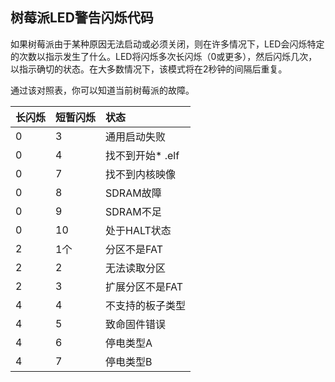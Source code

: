 ## 树莓派LED警告闪烁代码

如果树莓派由于某种原因无法启动或必须关闭，则在许多情况下，LED会闪烁特定的次数以指示发生了什么。LED将闪烁多次长闪烁（0或更多），然后闪烁几次，以指示确切的状态。在大多数情况下，该模式将在2秒钟的间隔后重复。

通过该对照表，你可以知道当前树莓派的故障。

| 长闪烁 | 短暂闪烁 | 状态             |
| :----- | :------- | :--------------- |
| 0      | 3        | 通用启动失败     |
| 0      | 4        | 找不到开始* .elf |
| 0      | 7        | 找不到内核映像   |
| 0      | 8        | SDRAM故障        |
| 0      | 9        | SDRAM不足        |
| 0      | 10       | 处于HALT状态     |
| 2      | 1个      | 分区不是FAT      |
| 2      | 2        | 无法读取分区     |
| 2      | 3        | 扩展分区不是FAT  |
| 4      | 4        | 不支持的板子类型 |
| 4      | 5        | 致命固件错误     |
| 4      | 6        | 停电类型A        |
| 4      | 7        | 停电类型B        |
